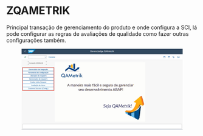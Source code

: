 # ZQAMETRIK

Principal transação de gerenciamento do produto e onde configura a SCI, lá pode configurar as regras de avaliações de qualidade como fazer outras configurações também.

<figure><img src="../../.gitbook/assets/image (21).png" alt=""><figcaption></figcaption></figure>
